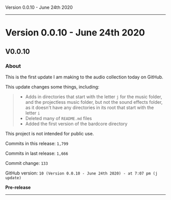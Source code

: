  Version 0.0.10 - June 24th 2020 
 
 
***

# Version 0.0.10 - June 24th 2020

## V0.0.10

### About

This is the first update I am making to the audio collection today on GitHub.

This update changes some things, including:

> * Adds in directories that start with the letter `j` for the music folder, and the projectless music folder, but not the sound effects folder, as it doesn't have any directories in its root that start with the letter `i`
> * Deleted many of `README.md` files
> * Added the first version of the bardcore directory

This project is not intended for public use.

Commits in this release: `1,799`

Commits in last release: `1,666`

Commit change: `133`

GitHub version: `10 (Version 0.0.10 - June 24th 2020) - at 7:07 pm (j update)`

**Pre-release**

***
